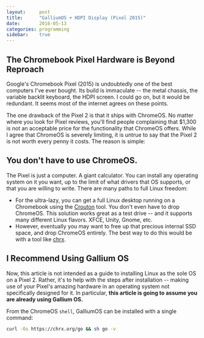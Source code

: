 ```yaml
---
layout:     post
title:      "GalliumOS + HDPI Display (Pixel 2015)"
date:       2016-05-13
categories: programming
sidebar:    true
---
```


## The Chromebook Pixel Hardware is Beyond Reproach

Google's Chromebook Pixel (2015) is undoubtedly one of the best computers I've ever bought.  Its build is immaculate -- the metal chassis, the variable backlit keyboard, the HDPI screen.  I could go on, but it would be redundant.  It seems most of the internet agrees on these points.

The one drawback of the Pixel 2 is that it ships with ChromeOS.  No matter where you look for Pixel reviews, you'll find people complaining that $1,300 is not an acceptable price for the functionality that ChromeOS offers.  While I agree that ChromeOS is severely limiting, it is untrue to say that the Pixel 2 is not worth every penny it costs.  The reason is simple:


## You don't have to use ChromeOS.
The Pixel is just a computer.  A giant calculator.  You can install any operating system on it you want, up to the limit of what drivers that OS supports, or that you are willing to write.  There are many paths to full Linux freedom:

*  For the ultra-lazy, you can get a full Linux desktop running on a Chromebook using the [Crouton](https://github.com/dnschneid/crouton) tool.  You don't even have to drop ChromeOS.  This solution works great as a test drive -- and it supports many different Linux flavors.  XFCE, Unity, Gnome, etc.
*  However, eventually you may want to free up that precious internal SSD space, and drop ChromeOS entirely.  The best way to do this would be with a tool like [chrx](https://chrx.org/).


## I Recommend Using Gallium OS
Now, this article is not intended as a guide to installing Linux as the sole OS on a Pixel 2.  Rather, it's to help with the steps after installation -- making use of your Pixel's amazing hardware in an operating system not specifically designed for it.  In particular, **this article is going to assume you are already using Gallium OS.**

From the ChromeOS `shell`, GalliumOS can be installed with a single command:

```bash
curl -Os https://chrx.org/go && sh go -v
```
